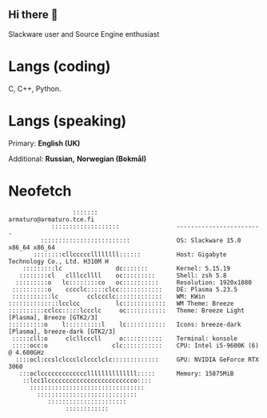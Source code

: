 ## Hi there 👋
Slackware user and Source Engine enthusiast 
# Langs (coding)
C, C++, Python.
# Langs (speaking)

Primary: **English (UK)**

Additional: **Russian,** **Norwegian (Bokmål)**

# Neofetch
```
                  :::::::                      armaturo@armaturo.tce.fi 
            :::::::::::::::::::                ------------------------ 
         :::::::::::::::::::::::::             OS: Slackware 15.0 x86_64 x86_64 
       ::::::::cllcccccllllllll::::::          Host: Gigabyte Technology Co., Ltd. H310M H 
    :::::::::lc               dc:::::::        Kernel: 5.15.19 
   ::::::::cl   clllccllll    oc:::::::::      Shell: zsh 5.8
  :::::::::o   lc::::::::co   oc::::::::::     Resolution: 1920x1080 
 ::::::::::o    cccclc:::::clcc::::::::::::    DE: Plasma 5.23.5
 :::::::::::lc        cclccclc:::::::::::::    WM: KWin 
::::::::::::::lcclcc          lc::::::::::::   WM Theme: Breeze
::::::::::cclcc:::::lccclc     oc:::::::::::   Theme: Breeze Light [Plasma], Breeze [GTK2/3]
::::::::::o    l::::::::::l    lc:::::::::::   Icons: breeze-dark [Plasma], breeze-dark [GTK2/3] 
 :::::cll:o     clcllcccll     o:::::::::::    Terminal: konsole 
 :::::occ:o                  clc:::::::::::    CPU: Intel i5-9600K (6) @ 4.600GHz 
  ::::ocl:ccslclccclclccclclc:::::::::::::     GPU: NVIDIA GeForce RTX 3060
   :::oclcccccccccccccllllllllllllll:::::      Memory: 15875MiB 
    ::lcc1lcccccccccccccccccccccccco::::        
      ::::::::::::::::::::::::::::::::         
        ::::::::::::::::::::::::::::           
           ::::::::::::::::::::::
                ::::::::::::                                           
                                                                       
```
<!--
**DiegoArmando-27/DiegoArmando-27** is a ✨ _special_ ✨ repository because its `README.md` (this file) appears on your GitHub profile.

Here are some ideas to get you started:

- 🔭 I’m currently working on ...
- 🌱 I’m currently learning ...
- 👯 I’m looking to collaborate on ...
- 🤔 I’m looking for help with ...
- 💬 Ask me about ...
- 📫 How to reach me: ...
- 😄 Pronouns: ...
- ⚡ Fun fact: ...
-->
